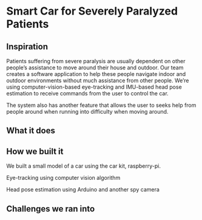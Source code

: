 # Smart Car for Severely Paralyzed Patients

## Inspiration
Patients suffering from severe paralysis are usually dependent on other people’s assistance to move around their house and outdoor. Our team creates a software application to help these people navigate indoor and outdoor environments without much assistance from other people. We’re using computer-vision-based eye-tracking and IMU-based head pose estimation to receive commands from the user to control the car. 

The system also has another feature that allows the user to seeks help from people around when running into difficulty when moving around.

## What it does


## How we built it
We built a small model of a car using the car kit, raspberry-pi.

Eye-tracking using computer vision algorithm

Head pose estimation using Arduino and another spy camera

## Challenges we ran into
